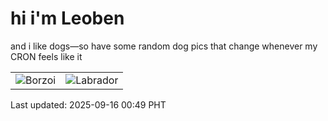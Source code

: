 # hi i'm Leoben

and i like dogs—so have some random dog pics that change whenever my CRON feels like it

|  |  |
|--------|----------|
| ![Borzoi](https://random-dog-vercel.vercel.app/api/random-borzoi?v=1757954980) | ![Labrador](https://random-dog-vercel.vercel.app/api/random-labrador?v=1757954980) |

Last updated: 2025-09-16 00:49 PHT
